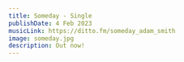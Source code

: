 ```yaml
---
title: Someday - Single
publishDate: 4 Feb 2023
musicLink: https://ditto.fm/someday_adam_smith
image: someday.jpg
description: Out now!
---
```

